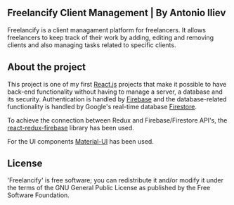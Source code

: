 ## Freelancify Client Management | By Antonio Iliev

Freelancify is a client managament platform for freelancers. It allows freelancers to keep track of their work by adding, editing and removing clients and also managing tasks related to specific clients.

## About the project

This project is one of my first [React.js](https://reactjs.org/) projects that make it possible to have back-end functionality without having to manage a server, a database and its security. Authentication is handled by [Firebase](https://firebase.google.com/) and the database-related functionality is handled by Google's real-time database [Firestore](https://firebase.google.com/docs/firestore).

To achieve the connection between Redux and Firebase/Firestore API's, the [react-redux-firebase](http://react-redux-firebase.com/) library has been used.

For the UI components [Material-UI](https://material-ui.com/) has been used.



## License

'Freelancify' is free software; you can redistribute it and/or modify it under the terms of the GNU General Public License as published by the Free Software Foundation.
